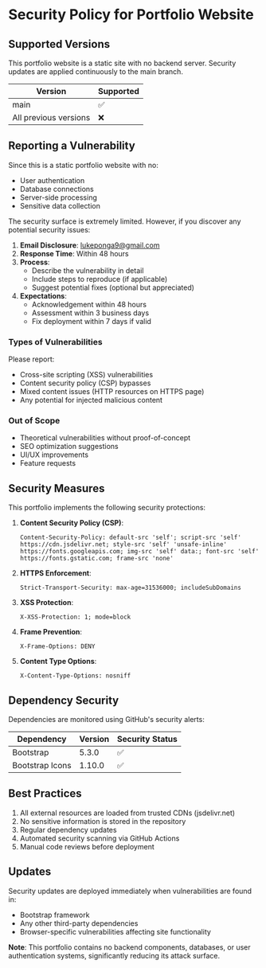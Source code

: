 # Security Policy for Portfolio Website

## Supported Versions

This portfolio website is a static site with no backend server. Security updates are applied continuously to the main branch.

| Version | Supported          |
| ------- | ------------------ |
| main    | :white_check_mark: |
| All previous versions | :x: |

## Reporting a Vulnerability

Since this is a static portfolio website with no:
- User authentication
- Database connections
- Server-side processing
- Sensitive data collection

The security surface is extremely limited. However, if you discover any potential security issues:

1. **Email Disclosure**: [lukeponga9@gmail.com](mailto:lukeponga9@gmail.com)
2. **Response Time**: Within 48 hours
3. **Process**:
   - Describe the vulnerability in detail
   - Include steps to reproduce (if applicable)
   - Suggest potential fixes (optional but appreciated)
4. **Expectations**:
   - Acknowledgement within 48 hours
   - Assessment within 3 business days
   - Fix deployment within 7 days if valid

### Types of Vulnerabilities

Please report:
- Cross-site scripting (XSS) vulnerabilities
- Content security policy (CSP) bypasses
- Mixed content issues (HTTP resources on HTTPS page)
- Any potential for injected malicious content

### Out of Scope
- Theoretical vulnerabilities without proof-of-concept
- SEO optimization suggestions
- UI/UX improvements
- Feature requests

## Security Measures

This portfolio implements the following security protections:

1. **Content Security Policy (CSP)**:
   ```http
   Content-Security-Policy: default-src 'self'; script-src 'self' https://cdn.jsdelivr.net; style-src 'self' 'unsafe-inline' https://fonts.googleapis.com; img-src 'self' data:; font-src 'self' https://fonts.gstatic.com; frame-src 'none'
   ```

2. **HTTPS Enforcement**:
   ```http
   Strict-Transport-Security: max-age=31536000; includeSubDomains
   ```

3. **XSS Protection**:
   ```http
   X-XSS-Protection: 1; mode=block
   ```

4. **Frame Prevention**:
   ```http
   X-Frame-Options: DENY
   ```

5. **Content Type Options**:
   ```http
   X-Content-Type-Options: nosniff
   ```

## Dependency Security

Dependencies are monitored using GitHub's security alerts:

| Dependency              | Version       | Security Status |
|-------------------------|---------------|-----------------|
| Bootstrap               | 5.3.0         | :white_check_mark: |
| Bootstrap Icons         | 1.10.0        | :white_check_mark: |

## Best Practices

1. All external resources are loaded from trusted CDNs (jsdelivr.net)
2. No sensitive information is stored in the repository
3. Regular dependency updates
4. Automated security scanning via GitHub Actions
5. Manual code reviews before deployment

## Updates

Security updates are deployed immediately when vulnerabilities are found in:
- Bootstrap framework
- Any other third-party dependencies
- Browser-specific vulnerabilities affecting site functionality

**Note**: This portfolio contains no backend components, databases, or user authentication systems, significantly reducing its attack surface.
